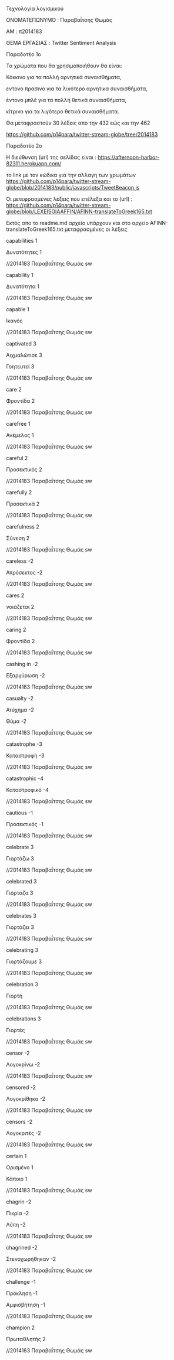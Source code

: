 
Τεχνολογία λογισμικού

ΟΝΟΜΑΤΕΠΩΝΥΜΟ  : Παραβαΐτσης Θωμάς

ΑΜ : π2014183

ΘΕΜΑ ΕΡΓΑΣΙΑΣ : Twitter Sentiment Analysis


Παραδοτέο 1ο

Τα χρώματα που θα χρησιμοποιήθουν θα είναι:

Κόκκινο για τα πολλή αρνητικά συναισθήματα,

εντονο πρασινο για τα λιγότερο αρνητικα συναισθήματα,

έντονο μπλέ για τα πολλή θετικά συναισθήματα,

κίτρινο για τα λιγότερο θετικά συναισθήματα.


Θα μεταφραστούν 30 λέξεις απο την 432 εώς και την 462

https://github.com/p14para/twitter-stream-globe/tree/2014183


Παραδοτέο 2ο

Η διεύθυνση (url) της σελίδας είναι :	https://afternoon-harbor-82311.herokuapp.com/ 

το link με τον κώδικα για την αλλαγη των χρωμάτων  https://github.com/p14para/twitter-stream-globe/blob/2014183/public/javascripts/TweetBeacon.js

Οι μετεφρασμένες λέξεις που επέλεξα και το (url) : https://github.com/p14para/twitter-stream-globe/blob/LEXEISGIAAFFIN/AFINN-translateToGreek165.txt

Εκτός απο το readme.md αρχείο υπάρχουν και στο αρχείο AFINN-translateToGreek165.txt μεταφρασμένες οι λέξεις

capabilities	1

Δυνατότητες 	1

//2014183 Παραβαΐτσης Θωμάς sw

capability	1

Δυνατότητα	1

//2014183 Παραβαΐτσης Θωμάς sw

capable	1

Ικανός

//2014183 Παραβαΐτσης Θωμάς sw

captivated	3

Αιχμαλώτισε	3

Γοητευτεί	3

//2014183 Παραβαΐτσης Θωμάς sw

care	2

Φροντίδα 2

//2014183 Παραβαΐτσης Θωμάς sw

carefree	1

Ανέμελος	1

//2014183 Παραβαΐτσης Θωμάς sw

careful	2

Προσεκτικός 2

//2014183 Παραβαΐτσης Θωμάς sw

carefully	2

Προσεκτικά	2

//2014183 Παραβαΐτσης Θωμάς sw

carefulness	2

Σύνεση		2

//2014183 Παραβαΐτσης Θωμάς sw

careless	-2

Απρόσεκτος 	-2

//2014183 Παραβαΐτσης Θωμάς sw

cares	2

νοιάζεται 2

//2014183 Παραβαΐτσης Θωμάς sw

caring	2

Φροντίδα 2

//2014183 Παραβαΐτσης Θωμάς sw

cashing in	-2

Εξαργύρωση -2

//2014183 Παραβαΐτσης Θωμάς sw

casualty	-2

Ατύχημα		-2

Θύμα		-2

//2014183 Παραβαΐτσης Θωμάς sw

catastrophe	-3

Καταστροφή	-3

//2014183 Παραβαΐτσης Θωμάς sw

catastrophic	-4

Καταστροφικό 	-4

//2014183 Παραβαΐτσης Θωμάς sw

cautious	-1

Προσεκτικός	-1

//2014183 Παραβαΐτσης Θωμάς sw

celebrate	3

Γιορτάζω 	3

//2014183 Παραβαΐτσης Θωμάς sw

celebrated	3

Γιόρταζα	3

//2014183 Παραβαΐτσης Θωμάς sw

celebrates	3

Γιορτάζει	3

//2014183 Παραβαΐτσης Θωμάς sw

celebrating	3

Γιορτάζουμε	3

//2014183 Παραβαΐτσης Θωμάς sw

celebration	3

Γιορτή

//2014183 Παραβαΐτσης Θωμάς sw

celebrations	3

Γιορτές

//2014183 Παραβαΐτσης Θωμάς sw

censor	-2

Λογοκρίνω -2

//2014183 Παραβαΐτσης Θωμάς sw

censored	-2

Λογοκρίθηκα	-2

//2014183 Παραβαΐτσης Θωμάς sw

censors	-2

Λογοκριτές -2

//2014183 Παραβαΐτσης Θωμάς sw

certain	1

Ορισμένο 1

Κάποιο 1

//2014183 Παραβαΐτσης Θωμάς sw

chagrin	-2

Πικρία  -2

Λύπη	-2

//2014183 Παραβαΐτσης Θωμάς sw

chagrined	-2

Στενοχωρήθηκαν 	-2

//2014183 Παραβαΐτσης Θωμάς sw

challenge	-1

Πρόκληση	-1

Αμφισβήτηση	-1

//2014183 Παραβαΐτσης Θωμάς sw

champion	2

Πρωταθλητής	2

//2014183 Παραβαΐτσης Θωμάς sw

